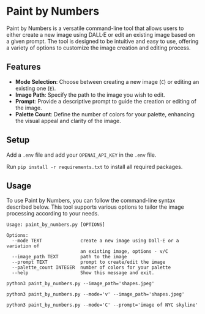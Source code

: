 # Paint by Numbers

Paint by Numbers is a versatile command-line tool that allows users to either create a new image using DALL·E or edit an existing image based on a given prompt. The tool is designed to be intuitive and easy to use, offering a variety of options to customize the image creation and editing process.

## Features

- **Mode Selection**: Choose between creating a new image (`C`) or editing an existing one (`E`).
- **Image Path**: Specify the path to the image you wish to edit.
- **Prompt**: Provide a descriptive prompt to guide the creation or editing of the image.
- **Palette Count**: Define the number of colors for your palette, enhancing the visual appeal and clarity of the image.

## Setup

Add a `.env` file and add your `OPENAI_API_KEY` in the `.env` file. 

Run `pip install -r requirements.txt` to install all required packages. 

## Usage

To use Paint by Numbers, you can follow the command-line syntax described below. This tool supports various options to tailor the image processing according to your needs.

```
Usage: paint_by_numbers.py [OPTIONS]

Options:
  --mode TEXT              create a new image using Dall-E or a variation of
                           an existing image, options - v/C
  --image_path TEXT        path to the image
  --prompt TEXT            prompt to create/edit the image
  --palette_count INTEGER  number of colors for your palette
  --help                   Show this message and exit.
```

```
python3 paint_by_numbers.py --image_path='shapes.jpeg'

```

```
python3 paint_by_numbers.py --mode='v' --image_path='shapes.jpeg'
```

```
python3 paint_by_numbers.py --mode='C' --prompt='image of NYC skyline'
```
